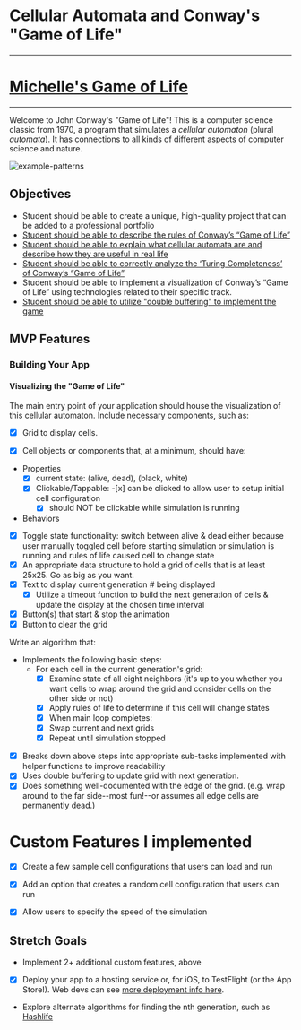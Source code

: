# Cellular Automata and Conway's "Game of Life"

---

# [Michelle's Game of Life](https://game-of-life.scottmm374.vercel.app)

---

Welcome to John Conway's "Game of Life"! This is a computer science
classic from 1970, a program that simulates a _cellular automaton_
(plural _automata_). It has connections to all kinds of different
aspects of computer science and nature.

![example-patterns](https://media.giphy.com/media/4VVZTvTqzRR0BUwNIH/giphy.gif)

## Objectives

- Student should be able to create a unique, high-quality project that
  can be added to a professional portfolio
- [Student should be able to describe the rules of Conway’s “Game of
  Life”](objectives/rules-game-life)
- [Student should be able to explain what cellular automata are and
  describe how they are useful in real
  life](objectives/explain-describe-ca)
- [Student should be able to correctly analyze the ‘Turing Completeness’
  of Conway’s “Game of Life”](objectives/turing-complete)
- Student should be able to implement a visualization of Conway’s “Game
  of Life” using technologies related to their specific
  track.
- [Student should be able to utilize "double buffering" to implement
  the game](objectives/double-buffer)

## MVP Features

### Building Your App

#### Visualizing the "Game of Life"

The main entry point of your application should house the visualization
of this cellular automaton. Include necessary components, such as:

- [x] Grid to display cells.

- [x] Cell objects or components that, at a minimum, should have:

- Properties
  - [x] current state: (alive, dead), (black, white)
  - [x] Clickable/Tappable: -[x] can be clicked to allow user to setup initial cell configuration
    - [x] should NOT be clickable while simulation is running
- Behaviors
- [x] Toggle state functionality: switch between alive & dead either
      because user manually toggled cell before starting simulation or
      simulation is running and rules of life caused cell to change
      state
- [x] An appropriate data structure to hold a grid of cells that is at least
      25x25. Go as big as you want.
- [x] Text to display current generation # being displayed
  - [x] Utilize a timeout function to build the next generation of cells &
        update the display at the chosen time interval
- [x] Button(s) that start & stop the animation
- [x] Button to clear the grid

Write an algorithm that:

- Implements the following basic steps:
  - For each cell in the current generation's grid:
    - [x] Examine state of all eight neighbors (it's up to you whether you
          want cells to wrap around the grid and consider cells on the
          other side or not)
    - [x] Apply rules of life to determine if this cell will change states
    - [x] When main loop completes:
    - [x] Swap current and next grids
    - [x] Repeat until simulation stopped
- [x] Breaks down above steps into appropriate sub-tasks implemented with
      helper functions to improve readability
- [x] Uses double buffering to update grid with next generation.
- [x] Does something well-documented with the edge of the grid. (e.g. wrap
      around to the far side--most fun!--or assumes all edge cells are
      permanently dead.)

# Custom Features I implemented

- [x] Create a few sample cell configurations that users can load and run

- [x] Add an option that creates a random cell configuration that users can run

- [x] Allow users to specify the speed of the simulation

## Stretch Goals

- Implement 2+ additional custom features, above
- [x] Deploy your app to a hosting service or, for iOS, to TestFlight (or
      the App Store!). Web devs can see [more deployment info
      here](resources/web/deployment).
- Explore alternate algorithms for finding the nth generation, such
  as [Hashlife](https://en.wikipedia.org/wiki/Hashlife)
